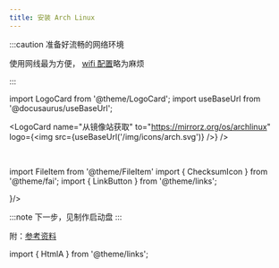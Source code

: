 ```yaml
---
title: 安装 Arch Linux
---
```


:::caution 准备好流畅的网络环境

使用网线最为方便，
[wifi 配置](<https://wiki.archlinux.org/title/Iwd_(%E7%AE%80%E4%BD%93%E4%B8%AD%E6%96%87)#%E4%BD%BF%E7%94%A8%E6%96%B9%E6%B3%95>)略为麻烦

:::

import LogoCard from '@theme/LogoCard';
import useBaseUrl from '@docusaurus/useBaseUrl';

<LogoCard
name="从镜像站获取"
to="https://mirrorz.org/os/archlinux"
logo={<img src={useBaseUrl('/img/icons/arch.svg')} />}
/>

<br/>

import FileItem from '@theme/FileItem'
import { ChecksumIcon } from '@theme/fai';
import { LinkButton } from '@theme/links';

<p>
<FileItem button name="校验信息" path="https://archlinux.org/iso/latest/sha256sums.txt" icon={<ChecksumIcon />}/>
&nbsp;
<LinkButton outline href="https://wiki.archlinux.org/title/Installation_guide_(%E7%AE%80%E4%BD%93%E4%B8%AD%E6%96%87)" name="安装 Wiki" icon />
</p>

<HtmlA href="bootable" target="_blank">

:::note 下一步，见制作启动盘
:::

</HtmlA>

附：[参考资料](https://archlinuxstudio.github.io/ArchLinuxTutorial/#/)

import { HtmlA } from '@theme/links';
